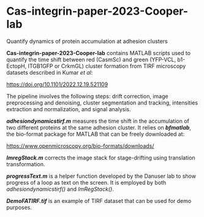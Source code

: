 # Cas-integrin-paper-2023-Cooper-lab
 Quantify dynamics of protein accumulation at adhesion clusters

__Cas-integrin-paper-2023-Cooper-lab__ contains MATLAB scripts used to quantify the time shift between red (CasmSc) and green (YFP-VCL, b1-EctopH, ITGB1GFP or CrkmGL) cluster formation  from TIRF microscopy datasets described in Kumar *et al*:

https://doi.org/10.1101/2022.12.19.521109

The pipeline involves the following steps: drift correction, image preprocessing and denoising, cluster segmentation and tracking, intensities extraction and normalization, and signal analysis.

__*adhesiondynamicstirf.m*__ measures the time shift in the accumulation of two different proteins at the same adhesion cluster. It relies on __*bfmatlab*__, the bio-format package for MATLAB that can be freely downloaded at:

https://www.openmicroscopy.org/bio-formats/downloads/

*__ImregStack.m__* corrects the image stack for stage-drifting using translation transformation.

*__progressText.m__* is a helper function developed by the Danuser lab to show progress of a loop as text on the screen. It is employed by both *adhesiondynamicstirf()* and *ImRegStack()*.

*__DemoFATIRF.tif__* is an example of TIRF dataset that can be used for demo purposes.
